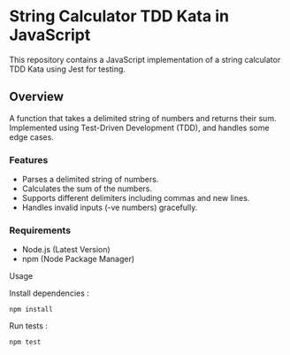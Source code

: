 # String Calculator TDD Kata in JavaScript

This repository contains a JavaScript implementation of a string calculator TDD Kata using Jest for testing.

## Overview

A function that takes a delimited string of numbers and returns their sum. 
Implemented using Test-Driven Development (TDD), and handles some edge cases.

### Features

* Parses a delimited string of numbers.
* Calculates the sum of the numbers.
* Supports different delimiters including commas and new lines.
* Handles invalid inputs (-ve numbers) gracefully.

### Requirements

* Node.js (Latest Version)
* npm (Node Package Manager)

Usage

Install dependencies :
```
npm install
```
Run tests :
```
npm test
```
